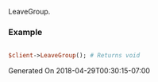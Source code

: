 LeaveGroup.
### Example

```perl

$client->LeaveGroup(); # Returns void
```


Generated On 2018-04-29T00:30:15-07:00